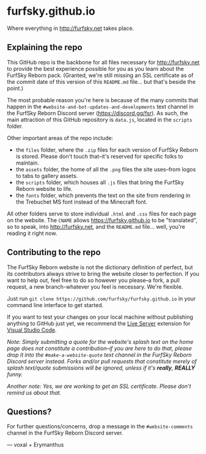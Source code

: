 # furfsky.github.io
Where everything in http://furfsky.net takes place.

## Explaining the repo
This GitHub repo is the backbone for all files necessary for http://furfsky.net to provide the best experience possible for you as you learn about the FurfSky Reborn pack. (Granted, we're still missing an SSL certificate as of the commit date of this version of this `README.md` file... but that's beside the point.)

The most probable reason you're here is because of the many commits that happen in the `#website-and-bot-updates-and-developments` text channel in the FurfSky Reborn Discord server (https://discord.gg/fsr). As such, the main attraction of this GitHub repository is `data.js`, located in the `scripts` folder.

Other important areas of the repo include:
* the `files` folder, where the `.zip` files for each version of FurfSky Reborn is stored. Please don't touch that–it's reserved for specific folks to maintain.
* the `assets` folder, the home of all the `.png` files the site uses–from logos to tabs to gallery assets.
* the `scripts` folder, which houses all `.js` files that bring the FurfSky Reborn website to life.
* the `fonts` folder, which prevents the text on the site from rendering in the Trebuchet MS font instead of the Minecraft font.

All other folders serve to store individual `.html` and `.css` files for each page on the website. The `CNAME` allows https://furfsky.github.io to be "translated", so to speak, into http://furfsky.net, and the `README.md` file... well, you're reading it right now.

## Contributing to the repo

The FurfSky Reborn website is not the dictionary definition of perfect, but its contributors always strive to bring the website closer to perfection. If you want to help out, feel free to do so however you please–a fork, a pull request, a new branch-whatever you feel is necessary. We're flexible.

Just run `git clone https://github.com/furfsky/furfsky.github.io` in your command line interface to get started.

If you want to test your changes on your local machine without publishing anything to GitHub just yet, we recommend the [Live Server](https://marketplace.visualstudio.com/items?itemName=ritwickdey.LiveServer) extension for [Visual Studio Code](https://code.visualstudio.com/).

*Note: Simply submitting a quote for the website's splash text on the home page does not constitute a contribution–if you are here to do that, please drop it into the `#make-a-website-quote` text channel in the FurfSky Reborn Discord server instead. Forks and/or pull requests that constitute merely of splash text/quote submissions will be ignored, unless if it's **really**, **REALLY** funny.*

*Another note: Yes, we are working to get an SSL certificate. Please don't remind us about that.*

## Questions?

For further questions/concerns, drop a message in the `#website-comments` channel in the FurfSky Reborn Discord server.

— voxal + Erymanthus
